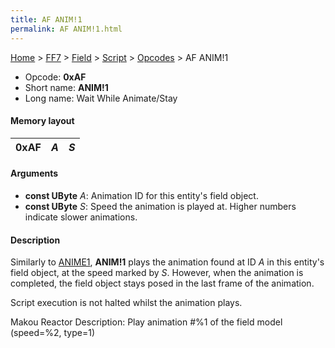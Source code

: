 ```yaml
---
title: AF ANIM!1
permalink: AF ANIM!1.html
---
```


[Home](../../../../Main%20Page.md) > [FF7](../../../../FF7.md) > [Field](../../../Field.md) > [Script](../../Script.md) > [Opcodes](../Opcodes.md) > AF ANIM!1

-   Opcode: **0xAF**
-   Short name: **ANIM!1**
-   Long name: Wait While Animate/Stay

#### Memory layout

| 0xAF | *A* | *S* |
|------|-----|-----|

#### Arguments

-   **const UByte** *A*: Animation ID for this entity's field object.
-   **const UByte** *S*: Speed the animation is played at. Higher
    numbers indicate slower animations.

#### Description

Similarly to [ANIME1][], **ANIM!1** plays the animation found at ID *A*
in this entity's field object, at the speed marked by *S*. However, when
the animation is completed, the field object stays posed in the last
frame of the animation.

Script execution is not halted whilst the animation plays.

Makou Reactor Description: Play animation \#%1 of the field model
(speed=%2, type=1)

  [ANIME1]: A3%20ANIME1.md "wikilink"
